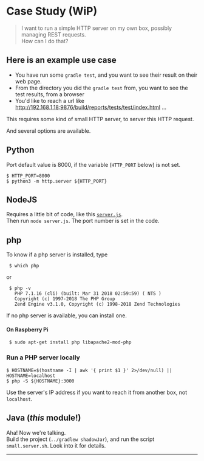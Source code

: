 # Case Study (WiP)
> I want to run a simple HTTP server on my own box,
> possibly managing REST requests.  
> How can I do that?

## Here is an example use case

- You have run some `gradle test`, and you want to see their result on their web page.
- From the directory you did the `gradle test` from, you want to see the test results, from a browser
- You'd like to reach a url like <http://192.168.1.18:9876/build/reports/tests/test/index.html> ...

This requires some kind of small HTTP server, to server this HTTP request.

And several options are available.


## Python
Port default value is 8000, if the variable (`HTTP_PORT` below) is not set.
```text
$ HTTP_PORT=8000
$ python3 -m http.server ${HTTP_PORT}
```

## NodeJS
Requires a little bit of code, like this [`server.js`](./server.js).  
Then run `node server.js`. The port number is set in the code.

## php
To know if a php server is installed, type
```
 $ which php
```
or
```
 $ php -v
   PHP 7.1.16 (cli) (built: Mar 31 2018 02:59:59) ( NTS )
   Copyright (c) 1997-2018 The PHP Group
   Zend Engine v3.1.0, Copyright (c) 1998-2018 Zend Technologies
```
If no php server is available, you can install one.
#### On Raspberry Pi
```
 $ sudo apt-get install php libapache2-mod-php
```

### Run a PHP server locally
```
$ HOSTNAME=$(hostname -I | awk '{ print $1 }' 2>/dev/null) || HOSTNAME=localhost
$ php -S ${HOSTNAME}:3000
```
Use the server's IP address if you want to reach it from another box, not `localhost`.

## Java (_this_ module!)
Aha! Now we're talking.  
Build the project (`../gradlew shadowJar`), and run the script `small.server.sh`.
Look into it for details.

---
